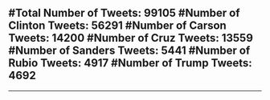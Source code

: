 #Total Number of Tweets: 99105 
#Number of Clinton Tweets: 56291
#Number of Carson Tweets: 14200
#Number of Cruz Tweets: 13559
#Number of Sanders Tweets: 5441
#Number of Rubio Tweets: 4917
#Number of Trump Tweets: 4692
---
---
